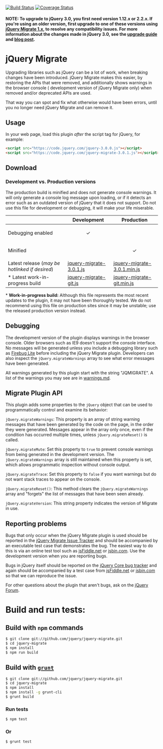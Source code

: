 [![Build Status](https://travis-ci.org/jquery/jquery-migrate.svg?branch=master)](https://travis-ci.org/jquery/jquery-migrate)
[![Coverage Status](https://img.shields.io/coveralls/jquery/jquery-migrate.svg?style=flat)](https://coveralls.io/r/jquery/jquery-migrate?branch=master)

#### NOTE: To upgrade to jQuery 3.0, you first need version 1.12.x or 2.2.x. If you're using an older version, first upgrade to one of these versions using [jQuery Migrate 1.x](https://github.com/jquery/jquery-migrate/tree/1.x-stable#readme), to resolve any compatibility issues. For more information about the changes made in jQuery 3.0, see the [upgrade guide](https://jquery.com/upgrade-guide/3.0/) and [blog post](https://blog.jquery.com/2016/06/09/jquery-3-0-final-released/).

# jQuery Migrate

Upgrading libraries such as jQuery can be a lot of work, when breaking changes have been introduced. jQuery Migrate
makes this easier, by restoring the APIs that were removed, and additionally shows warnings in the browser console (
development version of jQuery Migrate only) when removed and/or deprecated APIs are used.

That way you can spot and fix what otherwise would have been errors, until you no longer need jQuery Migrate and can
remove it.

## Usage

In your web page, load this plugin *after* the script tag for jQuery, for example:

```html
<script src="https://code.jquery.com/jquery-3.0.0.js"></script>
<script src="https://code.jquery.com/jquery-migrate-3.0.1.js"></script>
```

## Download

### Development vs. Production versions

The production build is minified and does not generate console warnings. It will only generate a console log message
upon loading, or if it detects an error such as an outdated version of jQuery that it does not support. Do not use this
file for development or debugging, it will make your life miserable.

|                                                | Development                                                                | Production                                                                         |
|------------------------------------------------|----------------------------------------------------------------------------|------------------------------------------------------------------------------------|
| Debugging enabled                              | <p align="center">✓</p>                                                    |                                                                                    |
| Minified                                       |                                                                            | <p align="center">✓</p>                                                            |
| Latest release (*may be hotlinked if desired*) | [jquery-migrate-3.0.1.js](https://code.jquery.com/jquery-migrate-3.0.1.js) | [jquery-migrate-3.0.1.min.js](https://code.jquery.com/jquery-migrate-3.0.1.min.js) |
| \* Latest work-in-progress build               | [jquery-migrate-git.js](https://code.jquery.com/jquery-migrate-git.js)     | [jquery-migrate-git.min.js](https://code.jquery.com/jquery-migrate-git.min.js)     |

\* **Work-in-progress build:** Although this file represents the most recent updates to the plugin, it may not have been
thoroughly tested. We do not recommend using this file on production sites since it may be unstable; use the released
production version instead.

## Debugging

The development version of the plugin displays warnings in the browser console. Older browsers such as IE9 doesn't
support the console interface. No messages will be generated unless you include a debugging library such
as [Firebug Lite](https://getfirebug.com/firebuglite) before including the jQuery Migrate plugin. Developers can also
inspect the `jQuery.migrateWarnings` array to see what error messages have been generated.

All warnings generated by this plugin start with the string "JQMIGRATE". A list of the warnings you may see are
in [warnings.md](https://github.com/jquery/jquery-migrate/blob/master/warnings.md).

## Migrate Plugin API

This plugin adds some properties to the `jQuery` object that can be used to programmatically control and examine its
behavior:

`jQuery.migrateWarnings`: This property is an array of string warning messages that have been generated by the code on
the page, in the order they were generated. Messages appear in the array only once, even if the condition has occurred
multiple times, unless `jQuery.migrateReset()` is called.

`jQuery.migrateMute`: Set this property to `true` to prevent console warnings from being generated in the development
version. The `jQuery.migrateWarnings` array is still maintained when this property is set, which allows programmatic
inspection without console output.

`jQuery.migrateTrace`: Set this property to `false` if you want warnings but do not want stack traces to appear on the
console.

`jQuery.migrateReset()`: This method clears the `jQuery.migrateWarnings` array and "forgets" the list of messages that
have been seen already.

`jQuery.migrateVersion`: This string property indicates the version of Migrate in use.

## Reporting problems

Bugs that only occur when the jQuery Migrate plugin is used should be reported in
the [jQuery Migrate Issue Tracker](https://github.com/jquery/jquery-migrate/issues) and should be accompanied by an
executable test case that demonstrates the bug. The easiest way to do this is via an online test tool such
as [jsFiddle.net](https://jsFiddle.net/) or [jsbin.com](https://jsbin.com). Use the development version when you are
reporting bugs.

Bugs in jQuery itself should be reported on the [jQuery Core bug tracker](https://bugs.jquery.com/) and again should be
accompanied by a test case from [jsFiddle.net](https://jsFiddle.net/) or [jsbin.com](http://jsbin.com) so that we can
reproduce the issue.

For other questions about the plugin that aren't bugs, ask on the [jQuery Forum](http://forum.jquery.com).

Build and run tests:
====================================================

## Build with `npm` commands

```sh
$ git clone git://github.com/jquery/jquery-migrate.git
$ cd jquery-migrate
$ npm install
$ npm run build
```

## Build with [`grunt`](http://gruntjs.com/)

```sh
$ git clone git://github.com/jquery/jquery-migrate.git
$ cd jquery-migrate
$ npm install
$ npm install -g grunt-cli
$ grunt build
```

### Run tests

```sh
$ npm test
```

### Or

```sh
$ grunt test
```
